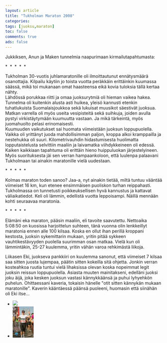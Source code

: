 ```yaml
---
layout: article 
title: "Tukholman Maraton 2008" 
categories: 
tags: [juoksu,maraton]
toc: false 
comments: true 
ads: false 
---
```


Jukkiksen, Anun ja Maken tunnelmia naapurimaan kirmailutapahtumasta:

\*  \*  \*  \*  \*

Tukholman 30-vuotis juhlamaratonille oli ilmoittautunut ennätysmäärä
osanottajia. Kilpailu käytiin jo toista vuotta peräkkäin erittäinkin
kuumassa säässä, mikä toi mukanaan omat haasteensa eikä kovia tuloksia
tällä kertaa nähty.\
Lähdössä porukkaa riitti ja omaa juoksurytmiä oli hieman vaikea hakea.
Tunnelma oli kuitenkin alusta asti huikea, yleisö kannusti etenkin
tuhatlukuista Suomalaisjoukkoa sekä lukuisat muusikot säestivät juoksua.
Matkan varrella oli myös useita vesipisteitä sekä suihkuja, joiden
avulla pystyi virkistäytymään kuumuutta vastaan. Ja mikä tärkeintä, myös
juomahuolto pelasi erinomaisesti.\
Kuumuuden vaikutukset sai huomata viimeistään juoksun loppupuolella.
Vaikka oli yrittänyt juoda mahdollisimman paljon, kroppa alkoi
kramppailla ja nestehukka oli suuri. Kilometrivauhdin hidastumisesta
huolimatta lopputaistelusta selvittiin maaliin ja laivamatka
viihdykkeineen oli edessä.\
Kaiken kaikkiaan tapahtuma oli erittäin hieno huippuluokan
järjestelyineen. Myös suorituksesta jäi sen verran hampaankoloon, että
luulenpa palaavani Tukholmaan tai ainakin maratonille vielä uudestaan.

\*  \*  \*  \*  \*

Kolmas maraton toden sanoo? Jaa-a, nyt ainakin tietää, miltä tuntuu
vääntää viimeiset 16 km, kun etenee ensimmäisen puoliskon turhan
reippahasti. Tukholmassa on tunnetusti poikkeuksellisen hyvä kannustus
ja kattavat väliaikatiedot. Keli oli lämmin, edellistä vuotta
leppoisampi. Näillä mennään kohti seuraavaa maratonia. 

\*  \*  \*  \*  \*

Elämäni eka maraton, pääsin maaliin, eli tavoite saavutettu. Nettoaika
5:08:50 on kuosissa harjoittelun suhteen, tänä vuonna olin lenkkeillyt
maratonia ennen alle 100 kilsaa. Koska en ollut ihan perillä kroppani
kestosta, juoksin sykemittarin mukaan, yritin pitää sykkeen
vauhtikestävyyden puolella suurimman osan matkaa. Vielä kun oli
lämmintäkin, 25-27 kuulemma, yritin vähän varoa rehkimästä liikoja.

Liikasen Eki, juokseva pankkiiri on kuulemma sanonut, että viimeiset 7
kilsaa saa sitten juosta lujempaa, päätin sitten kokeilla sitä ohjetta.
Jonkin verran kosteahkoa ruutia tuntui vielä lihaksissa olevan koska
nopeimmat legit juoksin reissun loppupuolella. Asiasta muuten
mainitakseni, edelläni juoksi joku äijä, joka kesken juoksun vastasi
kännykkäänsä ja puhui lyhyehkön puhelun. Ohittaessani kaveria, tokaisin
hänelle "otit sitten kännykän mukaan maratonille". Kaverin kääntäessä
päänsä puoleeni, huomasin että siinähän oli Eki itse...

<div class="image-gallery" markdown="1">

-   [![](/images/tukholman-maraton-2008/Thumbnails/marakäyrä.JPG)](/images/tukholman-maraton-2008/marakäyrä.JPG)
-   [![](/images/tukholman-maraton-2008/Thumbnails/Sto08.jpg)](/images/tukholman-maraton-2008/Sto08.jpg)

</div>
